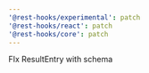 ```yaml
---
'@rest-hooks/experimental': patch
'@rest-hooks/react': patch
'@rest-hooks/core': patch
---
```


FIx ResultEntry with schema
